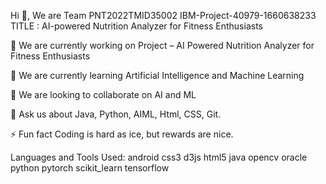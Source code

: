 Hi 👋, We are Team PNT2022TMID35002 IBM-Project-40979-1660638233
TITLE : AI-powered Nutrition Analyzer for Fitness Enthusiasts

🔭 We are currently working on Project – AI Powered Nutrition Analyzer for Fitness Enthusiasts

🌱 We are currently learning Artificial Intelligence and Machine Learning

👯 We are looking to collaborate on AI and ML

💬 Ask us about Java, Python, AIML, Html, CSS, Git.

⚡ Fun fact Coding is hard as ice, but rewards are nice.

Languages and Tools Used:
android css3 d3js html5 java opencv oracle python pytorch scikit_learn tensorflow
